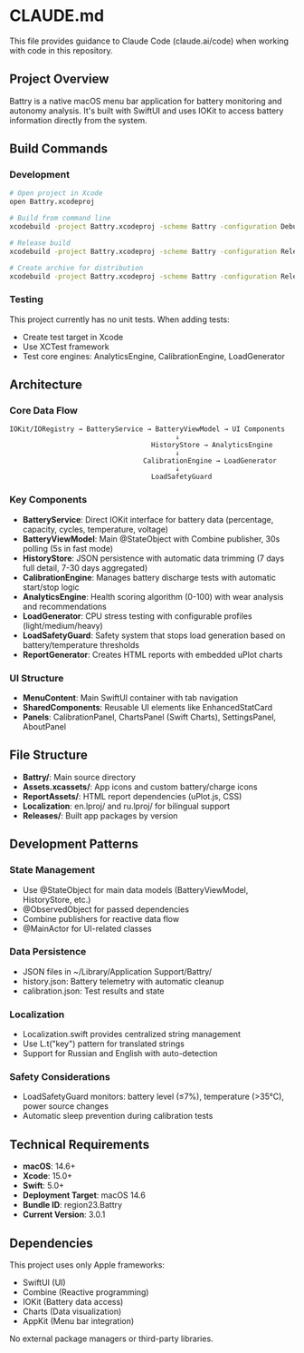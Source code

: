 # CLAUDE.md

This file provides guidance to Claude Code (claude.ai/code) when working with code in this repository.

## Project Overview

Battry is a native macOS menu bar application for battery monitoring and autonomy analysis. It's built with SwiftUI and uses IOKit to access battery information directly from the system.

## Build Commands

### Development
```bash
# Open project in Xcode
open Battry.xcodeproj

# Build from command line
xcodebuild -project Battry.xcodeproj -scheme Battry -configuration Debug build

# Release build
xcodebuild -project Battry.xcodeproj -scheme Battry -configuration Release build

# Create archive for distribution
xcodebuild -project Battry.xcodeproj -scheme Battry -configuration Release -archivePath build/Battry.xcarchive archive
```

### Testing
This project currently has no unit tests. When adding tests:
- Create test target in Xcode
- Use XCTest framework
- Test core engines: AnalyticsEngine, CalibrationEngine, LoadGenerator

## Architecture

### Core Data Flow
```
IOKit/IORegistry → BatteryService → BatteryViewModel → UI Components
                                         ↓
                                   HistoryStore → AnalyticsEngine
                                         ↓
                                 CalibrationEngine → LoadGenerator
                                         ↓
                                   LoadSafetyGuard
```

### Key Components

- **BatteryService**: Direct IOKit interface for battery data (percentage, capacity, cycles, temperature, voltage)
- **BatteryViewModel**: Main @StateObject with Combine publisher, 30s polling (5s in fast mode)
- **HistoryStore**: JSON persistence with automatic data trimming (7 days full detail, 7-30 days aggregated)
- **CalibrationEngine**: Manages battery discharge tests with automatic start/stop logic
- **AnalyticsEngine**: Health scoring algorithm (0-100) with wear analysis and recommendations
- **LoadGenerator**: CPU stress testing with configurable profiles (light/medium/heavy)
- **LoadSafetyGuard**: Safety system that stops load generation based on battery/temperature thresholds
- **ReportGenerator**: Creates HTML reports with embedded uPlot charts

### UI Structure
- **MenuContent**: Main SwiftUI container with tab navigation
- **SharedComponents**: Reusable UI elements like EnhancedStatCard
- **Panels**: CalibrationPanel, ChartsPanel (Swift Charts), SettingsPanel, AboutPanel

## File Structure

- **Battry/**: Main source directory
- **Assets.xcassets/**: App icons and custom battery/charge icons
- **ReportAssets/**: HTML report dependencies (uPlot.js, CSS)
- **Localization**: en.lproj/ and ru.lproj/ for bilingual support
- **Releases/**: Built app packages by version

## Development Patterns

### State Management
- Use @StateObject for main data models (BatteryViewModel, HistoryStore, etc.)
- @ObservedObject for passed dependencies
- Combine publishers for reactive data flow
- @MainActor for UI-related classes

### Data Persistence
- JSON files in ~/Library/Application Support/Battry/
- history.json: Battery telemetry with automatic cleanup
- calibration.json: Test results and state

### Localization
- Localization.swift provides centralized string management
- Use L.t("key") pattern for translated strings
- Support for Russian and English with auto-detection

### Safety Considerations
- LoadSafetyGuard monitors: battery level (≤7%), temperature (>35°C), power source changes
- Automatic sleep prevention during calibration tests

## Technical Requirements

- **macOS**: 14.6+
- **Xcode**: 15.0+
- **Swift**: 5.0+
- **Deployment Target**: macOS 14.6
- **Bundle ID**: region23.Battry
- **Current Version**: 3.0.1

## Dependencies

This project uses only Apple frameworks:
- SwiftUI (UI)
- Combine (Reactive programming)
- IOKit (Battery data access)
- Charts (Data visualization)
- AppKit (Menu bar integration)

No external package managers or third-party libraries.
